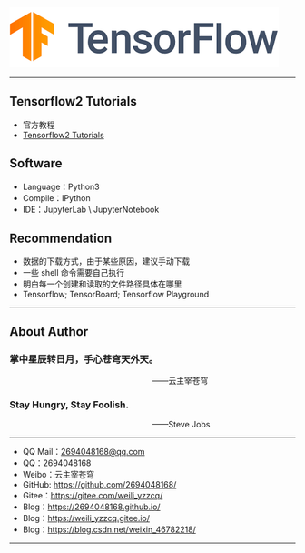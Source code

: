 ![TensorFlow2](./logo.png)

--------------------------------------------------------------------------------

## Tensorflow2 Tutorials
- 官方教程
- [Tensorflow2 Tutorials](https://tensorflow.google.cn/tutorials)


## Software
- Language：Python3
- Compile：IPython
- IDE：JupyterLab \ JupyterNotebook

## Recommendation
- 数据的下载方式，由于某些原因，建议手动下载
- 一些 shell 命令需要自己执行
- 明白每一个创建和读取的文件路径具体在哪里
- Tensorflow; TensorBoard; Tensorflow Playground

---------------------------------

## About Author

### 掌中星辰转日月，手心苍穹天外天。
&emsp;&emsp;&emsp;&emsp;&emsp;&emsp;&emsp;&emsp;&emsp;&emsp;&emsp;&emsp;&emsp;&emsp;&emsp;&emsp;&emsp;&emsp;——云主宰苍穹

### Stay Hungry, Stay Foolish.
&emsp;&emsp;&emsp;&emsp;&emsp;&emsp;&emsp;&emsp;&emsp;&emsp;&emsp;&emsp;&emsp;&emsp;&emsp;&emsp;&emsp;&emsp;——Steve Jobs

--------------------------------------------

- QQ Mail：2694048168@qq.com
- QQ：2694048168
- Weibo：云主宰苍穹
- GitHub: https://github.com/2694048168/
- Gitee：https://gitee.com/weili_yzzcq/
- Blog：https://2694048168.github.io/
- Blog：https://weili_yzzcq.gitee.io/ 
- Blog：https://blog.csdn.net/weixin_46782218/

-----------------------------------------------